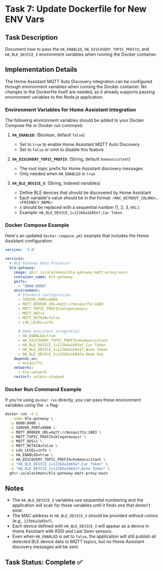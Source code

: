 # Task 7: Update Dockerfile for New ENV Vars

## Task Description
Document how to pass the `HA_ENABLED`, `HA_DISCOVERY_TOPIC_PREFIX`, and `HA_BLE_DEVICE_X` environment variables when running the Docker container.

## Implementation Details

The Home Assistant MQTT Auto Discovery integration can be configured through environment variables when running the Docker container. No changes to the Dockerfile itself are needed, as it already supports passing environment variables to the Node.js application.

### Environment Variables for Home Assistant Integration

The following environment variables should be added to your Docker Compose file or Docker run command:

1. **`HA_ENABLED`**: (Boolean, default `false`)
   - Set to `true` to enable Home Assistant MQTT Auto Discovery
   - Set to `false` or omit to disable this feature

2. **`HA_DISCOVERY_TOPIC_PREFIX`**: (String, default `homeassistant`)
   - The root topic prefix for Home Assistant discovery messages
   - Only needed when `HA_ENABLED` is `true`

3. **`HA_BLE_DEVICE_X`**: (String, indexed variables)
   - Define BLE devices that should be discovered by Home Assistant
   - Each variable's value should be in the format: `<MAC_WITHOUT_COLONS>,<FRIENDLY_NAME>`
   - `X` should be replaced with a sequential number (1, 2, 3, etc.)
   - Example: `HA_BLE_DEVICE_1=123b6a1b85ef,Car Token`

### Docker Compose Example

Here's an updated `docker-compose.yml` example that includes the Home Assistant configuration:

```yaml
version: '3.8'

services:
  # BLE Gateway Data Processor
  ble-gateway:
    image: ghcr.io/alackmann/ble-gateway-mqtt-proxy:main
    container_name: ble-gateway
    ports:
      - "8000:8000"
    environment:
      # Standard configuration
      - SERVER_PORT=8000
      - MQTT_BROKER_URL=mqtt://mosquitto:1883
      - MQTT_TOPIC_PREFIX=blegateways/
      - MQTT_QOS=1
      - MQTT_RETAIN=false
      - LOG_LEVEL=info
      
      # Home Assistant integration
      - HA_ENABLED=true
      - HA_DISCOVERY_TOPIC_PREFIX=homeassistant
      - HA_BLE_DEVICE_1=123b6a1b85ef,Car Token
      - HA_BLE_DEVICE_2=123b6a1b841f,Bike Token
      - HA_BLE_DEVICE_3=123b6a1b842a,Home Key
    depends_on:
      - mosquitto
    networks:
      - ble-network
    restart: unless-stopped
```

### Docker Run Command Example

If you're using `docker run` directly, you can pass these environment variables using the `-e` flag:

```bash
docker run -d \
  --name ble-gateway \
  -p 8000:8000 \
  -e SERVER_PORT=8000 \
  -e MQTT_BROKER_URL=mqtt://mosquitto:1883 \
  -e MQTT_TOPIC_PREFIX=blegateways/ \
  -e MQTT_QOS=1 \
  -e MQTT_RETAIN=false \
  -e LOG_LEVEL=info \
  -e HA_ENABLED=true \
  -e HA_DISCOVERY_TOPIC_PREFIX=homeassistant \
  -e "HA_BLE_DEVICE_1=123b6a1b85ef,Car Token" \
  -e "HA_BLE_DEVICE_2=123b6a1b841f,Bike Token" \
  ghcr.io/alackmann/ble-gateway-mqtt-proxy:main
```

## Notes

- The `HA_BLE_DEVICE_X` variables use sequential numbering and the application will scan for these variables until it finds one that doesn't exist.
- The MAC address in `HA_BLE_DEVICE_X` should be provided without colons (e.g., `123b6a1b85ef`).
- Each device defined with `HA_BLE_DEVICE_X` will appear as a device in Home Assistant with RSSI and Last Seen sensors.
- Even when `HA_ENABLED` is set to `false`, the application will still publish all detected BLE device data to MQTT topics, but no Home Assistant discovery messages will be sent.

## Task Status: Complete ✅
